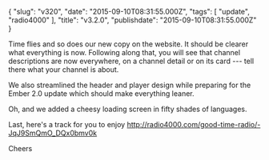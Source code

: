 {
    "slug": "v320",
    "date": "2015-09-10T08:31:55.000Z",
    "tags": [
        "update",
        "radio4000"
    ],
    "title": "v3.2.0",
    "publishdate": "2015-09-10T08:31:55.000Z"
}

Time flies and so does our new copy on the website. It should be clearer
what everything is now. Following along that, you will see that channel
descriptions are now everywhere, on a channel detail or on its card ---
tell there what your channel is about.

We also streamlined the header and player design while preparing for the
Ember 2.0 update which should make everything leaner.

Oh, and we added a cheesy loading screen in fifty shades of languages.

Last, here's a track for you to
enjoy <http://radio4000.com/good-time-radio/-JqJ9SmQmO_DQx0bmv0k>

Cheers
